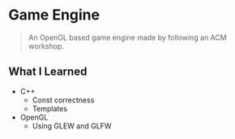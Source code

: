 # Game Engine

> An OpenGL based game engine made by following an ACM workshop. 

## What I Learned
- C++
	- Const correctness
	- Templates
- OpenGL
	- Using GLEW and GLFW
	
